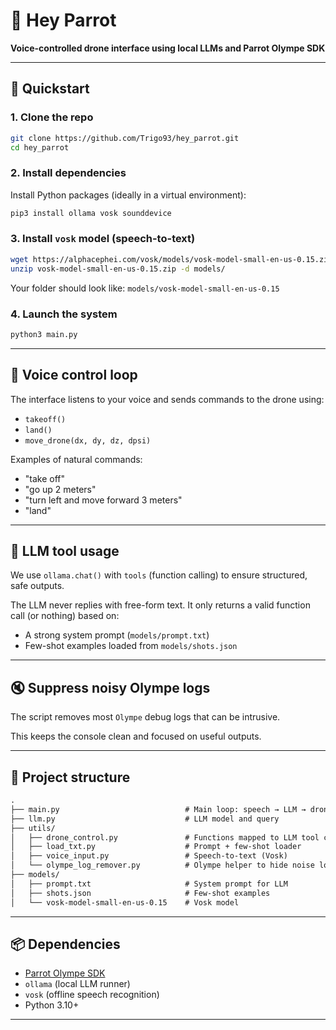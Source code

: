 # 🦜 Hey Parrot

**Voice-controlled drone interface using local LLMs and Parrot Olympe SDK**

---

## 🚀 Quickstart

### 1. Clone the repo

```bash
git clone https://github.com/Trigo93/hey_parrot.git
cd hey_parrot
```

### 2. Install dependencies

Install Python packages (ideally in a virtual environment):

```bash
pip3 install ollama vosk sounddevice
```

### 3. Install `vosk` model (speech-to-text)


```bash
wget https://alphacephei.com/vosk/models/vosk-model-small-en-us-0.15.zip
unzip vosk-model-small-en-us-0.15.zip -d models/
```

Your folder should look like: `models/vosk-model-small-en-us-0.15`

### 4. Launch the system

```bash
python3 main.py
```

---

## 🎤 Voice control loop

The interface listens to your voice and sends commands to the drone using:

- `takeoff()`
- `land()`
- `move_drone(dx, dy, dz, dpsi)`

Examples of natural commands:

- "take off"
- "go up 2 meters"
- "turn left and move forward 3 meters"
- "land"

---

## 🧠 LLM tool usage

We use `ollama.chat()` with `tools` (function calling) to ensure structured, safe outputs.

The LLM never replies with free-form text. It only returns a valid function call (or nothing) based on:

- A strong system prompt (`models/prompt.txt`)
- Few-shot examples loaded from `models/shots.json`

---

## 🔇 Suppress noisy Olympe logs

The script removes most `Olympe` debug logs that can be intrusive.

This keeps the console clean and focused on useful outputs.

---

## 📁 Project structure

```txt
.
├── main.py                            # Main loop: speech → LLM → drone
├── llm.py                             # LLM model and query
├── utils/
│   ├── drone_control.py               # Functions mapped to LLM tool calls
│   ├── load_txt.py                    # Prompt + few-shot loader
│   ├── voice_input.py                 # Speech-to-text (Vosk)
│   └── olympe_log_remover.py          # Olympe helper to hide noise logging
├── models/
│   ├── prompt.txt                     # System prompt for LLM
│   ├── shots.json                     # Few-shot examples
│   └── vosk-model-small-en-us-0.15    # Vosk model
```

---

## 📦 Dependencies

- [Parrot Olympe SDK](https://developer.parrot.com/docs/olympe/index.html)
- `ollama` (local LLM runner)
- `vosk` (offline speech recognition)
- Python 3.10+

---
